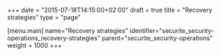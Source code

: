 +++
date = "2015-07-18T14:15:00+02:00"
draft = true
title = "Recovery strategies"
type = "page"

[menu.main]
name="Recovery strategies"
identifier="securite_security-operations_recovery-strategies"
parent="securite_security-operations"
weight = 1000
+++